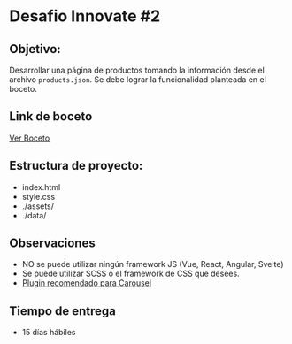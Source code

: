 # Desafio Innovate #2

## Objetivo:
Desarrollar una página de productos tomando la información desde el archivo `products.json`. Se debe lograr la funcionalidad planteada en el boceto.

## Link de boceto
[Ver Boceto](https://xd.adobe.com/view/4b4fe119-d7c9-407e-a0bd-7eec6cbce8a5-1e1c/)

## Estructura de proyecto:
- index.html
- style.css
- ./assets/
- ./data/

## Observaciones
- NO se puede utilizar ningún framework JS (Vue, React, Angular, Svelte)
- Se puede utilizar SCSS o el framework de CSS que desees. 
- [Plugin recomendado para Carousel](https://flickity.metafizzy.co/) 
## Tiempo de entrega 
- 15 días hábiles


